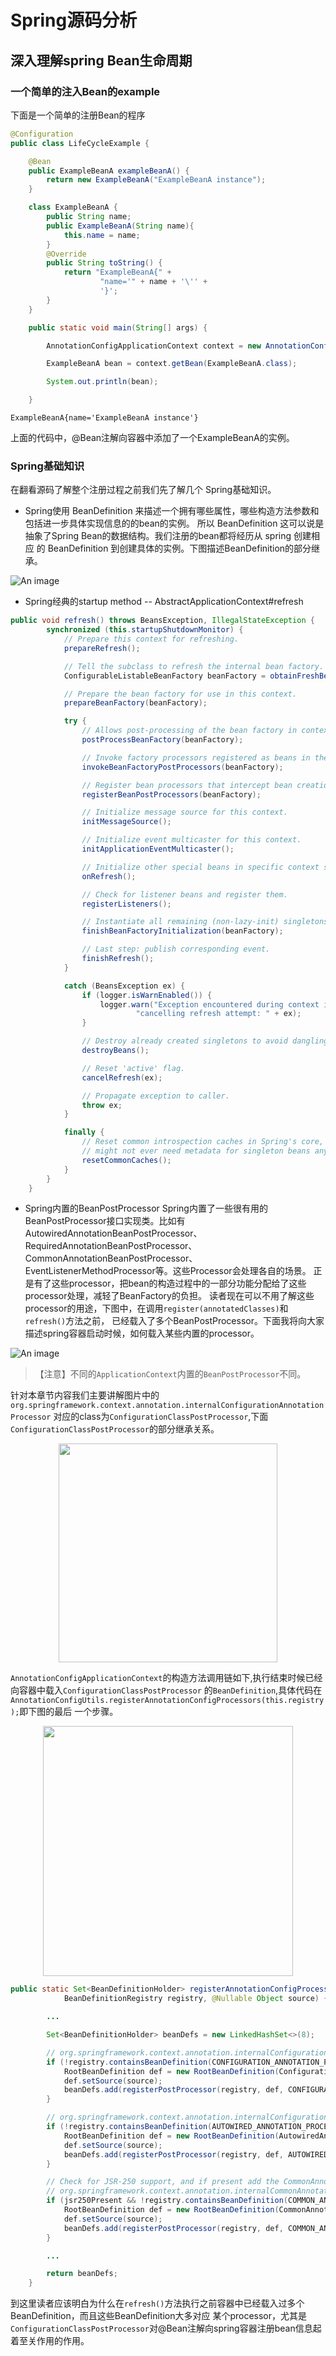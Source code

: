# Spring源码分析
## 深入理解spring Bean生命周期
### 一个简单的注入Bean的example

下面是一个简单的注册Bean的程序
```java
@Configuration
public class LifeCycleExample {

    @Bean
    public ExampleBeanA exampleBeanA() {
        return new ExampleBeanA("ExampleBeanA instance");
    }

    class ExampleBeanA {
        public String name;
        public ExampleBeanA(String name){
            this.name = name;
        }
        @Override
        public String toString() {
            return "ExampleBeanA{" +
                    "name='" + name + '\'' +
                    '}';
        }
    }

    public static void main(String[] args) {

        AnnotationConfigApplicationContext context = new AnnotationConfigApplicationContext(LifeCycleExample.class);

        ExampleBeanA bean = context.getBean(ExampleBeanA.class);

        System.out.println(bean);

    }
```

```
ExampleBeanA{name='ExampleBeanA instance'}
```
上面的代码中，@Bean注解向容器中添加了一个ExampleBeanA的实例。

### Spring基础知识
在翻看源码了解整个注册过程之前我们先了解几个
Spring基础知识。

* Spring使用 BeanDefinition 来描述一个拥有哪些属性，哪些构造方法参数和包括进一步具体实现信息的的bean的实例。
所以 BeanDefinition 这可以说是抽象了Spring Bean的数据结构。我们注册的bean都将经历从 spring 创建相应
的 BeanDefinition 到创建具体的实例。下图描述BeanDefinition的部分继承。

![An image](./../../img/BeanDefinition.png)

* Spring经典的startup method -- AbstractApplicationContext#refresh

```java
public void refresh() throws BeansException, IllegalStateException {
		synchronized (this.startupShutdownMonitor) {
			// Prepare this context for refreshing.
			prepareRefresh();

			// Tell the subclass to refresh the internal bean factory.
			ConfigurableListableBeanFactory beanFactory = obtainFreshBeanFactory();

			// Prepare the bean factory for use in this context.
			prepareBeanFactory(beanFactory);

			try {
				// Allows post-processing of the bean factory in context subclasses.
				postProcessBeanFactory(beanFactory);

				// Invoke factory processors registered as beans in the context.
				invokeBeanFactoryPostProcessors(beanFactory);

				// Register bean processors that intercept bean creation.
				registerBeanPostProcessors(beanFactory);

				// Initialize message source for this context.
				initMessageSource();

				// Initialize event multicaster for this context.
				initApplicationEventMulticaster();

				// Initialize other special beans in specific context subclasses.
				onRefresh();

				// Check for listener beans and register them.
				registerListeners();

				// Instantiate all remaining (non-lazy-init) singletons.
				finishBeanFactoryInitialization(beanFactory);

				// Last step: publish corresponding event.
				finishRefresh();
			}

			catch (BeansException ex) {
				if (logger.isWarnEnabled()) {
					logger.warn("Exception encountered during context initialization - " +
							"cancelling refresh attempt: " + ex);
				}

				// Destroy already created singletons to avoid dangling resources.
				destroyBeans();

				// Reset 'active' flag.
				cancelRefresh(ex);

				// Propagate exception to caller.
				throw ex;
			}

			finally {
				// Reset common introspection caches in Spring's core, since we
				// might not ever need metadata for singleton beans anymore...
				resetCommonCaches();
			}
		}
	}
```
* Spring内置的BeanPostProcessor
Spring内置了一些很有用的BeanPostProcessor接口实现类。比如有AutowiredAnnotationBeanPostProcessor、
RequiredAnnotationBeanPostProcessor、CommonAnnotationBeanPostProcessor、
EventListenerMethodProcessor等。这些Processor会处理各自的场景。
正是有了这些processor，把bean的构造过程中的一部分功能分配给了这些processor处理，减轻了BeanFactory的负担。
读者现在可以不用了解这些processor的用途，下图中，在调用`register(annotatedClasses)`和`refresh()`方法之前，
已经载入了多个BeanPostProcessor。下面我将向大家描述spring容器启动时候，如何载入某些内置的processor。

![An image](./../../img/internalBeanPostProcessor.png)

> 【注意】不同的`ApplicationContext`内置的`BeanPostProcessor`不同。

针对本章节内容我们主要讲解图片中的`org.springframework.context.annotation.internalConfigurationAnnotationProcessor`
对应的class为`ConfigurationClassPostProcessor`,下面`ConfigurationClassPostProcessor`的部分继承关系。
<div align=center>
<img src="./../../img/configurationClassPostProcessor.png" width="350px" />
</div>

`AnnotationConfigApplicationContext`的构造方法调用链如下,执行结束时候已经向容器中载入`ConfigurationClassPostProcessor`
的`BeanDefinition`,具体代码在`AnnotationConfigUtils.registerAnnotationConfigProcessors(this.registry);`即下图的最后
一个步骤。
<div align=center>
<img src="./../../img/registInternalConfiguraionBeanPostProcessor.png" width="400px" />
</div>

```java
public static Set<BeanDefinitionHolder> registerAnnotationConfigProcessors(
			BeanDefinitionRegistry registry, @Nullable Object source) {

        ...

		Set<BeanDefinitionHolder> beanDefs = new LinkedHashSet<>(8);

        // org.springframework.context.annotation.internalConfigurationAnnotationProcessor
		if (!registry.containsBeanDefinition(CONFIGURATION_ANNOTATION_PROCESSOR_BEAN_NAME)) {
			RootBeanDefinition def = new RootBeanDefinition(ConfigurationClassPostProcessor.class);
			def.setSource(source);
			beanDefs.add(registerPostProcessor(registry, def, CONFIGURATION_ANNOTATION_PROCESSOR_BEAN_NAME));
		}

        // org.springframework.context.annotation.internalConfigurationBeanNameGenerator
		if (!registry.containsBeanDefinition(AUTOWIRED_ANNOTATION_PROCESSOR_BEAN_NAME)) {
			RootBeanDefinition def = new RootBeanDefinition(AutowiredAnnotationBeanPostProcessor.class);
			def.setSource(source);
			beanDefs.add(registerPostProcessor(registry, def, AUTOWIRED_ANNOTATION_PROCESSOR_BEAN_NAME));
		}

		// Check for JSR-250 support, and if present add the CommonAnnotationBeanPostProcessor.
		// org.springframework.context.annotation.internalCommonAnnotationProcessor
		if (jsr250Present && !registry.containsBeanDefinition(COMMON_ANNOTATION_PROCESSOR_BEAN_NAME)) {
			RootBeanDefinition def = new RootBeanDefinition(CommonAnnotationBeanPostProcessor.class);
			def.setSource(source);
			beanDefs.add(registerPostProcessor(registry, def, COMMON_ANNOTATION_PROCESSOR_BEAN_NAME));
		}

		...

		return beanDefs;
	}
```

到这里读者应该明白为什么在`refresh()`方法执行之前容器中已经载入过多个BeanDefinition，而且这些BeanDefinition大多对应
某个processor，尤其是`ConfigurationClassPostProcessor`对@Bean注解向spring容器注册bean信息起着至关作用的作用。

